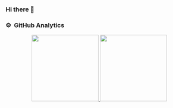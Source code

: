### Hi there 👋

### ⚙️ &nbsp;GitHub Analytics

<p align="center">
<a href="https://github.com/lucafulgenzi">
  <img height="180em" src="https://github-readme-stats-eight-theta.vercel.app/api?username=lucafulgenzi&show_icons=true&theme=algolia&include_all_commits=true&count_private=true"/>
  <img height="180em" src="https://github-readme-stats-eight-theta.vercel.app/api/top-langs/?username=lucafulgenzi&layout=compact&langs_count=8&theme=algolia"/>
</a>
</p>
